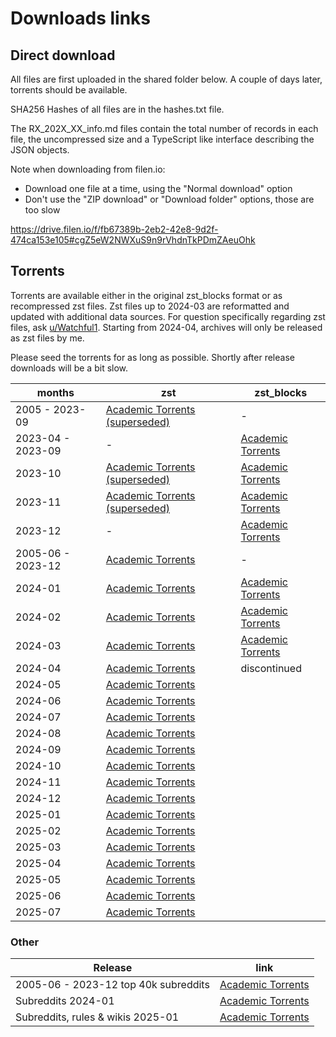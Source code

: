 
# Downloads links

## Direct download

All files are first uploaded in the shared folder below. A couple of days later, torrents should be available.

SHA256 Hashes of all files are in the hashes.txt file.

The RX_202X_XX_info.md files contain the total number of records in each file, the uncompressed size
and a TypeScript like interface describing the JSON objects.

Note when downloading from filen.io:
- Download one file at a time, using the "Normal download" option
- Don't use the "ZIP download" or "Download folder" options, those are too slow

https://drive.filen.io/f/fb67389b-2eb2-42e8-9d2f-474ca153e105#cgZ5eW2NWXuS9n9rVhdnTkPDmZAeuOhk

## Torrents

Torrents are available either in the original zst_blocks format or as recompressed zst files. Zst files up to 2024-03 are reformatted and updated with additional data sources. For question specifically regarding zst files, ask [u/Watchful1](https://www.reddit.com/user/Watchful1/). Starting from 2024-04, archives will only be released as zst files by me.

Please seed the torrents for as long as possible. Shortly after release downloads will be a bit slow.

| months            | zst                                                                                                             | zst_blocks                                                                                         |
|-------------------|-----------------------------------------------------------------------------------------------------------------|----------------------------------------------------------------------------------------------------|
| 2005 - 2023-09    | [Academic Torrents (superseded)](https://academictorrents.com/details/89d24ff9d5fbc1efcdaf9d7689d72b7548f699fc) | -                                                                                                  |
| 2023-04 - 2023-09 | -                                                                                                               | [Academic Torrents](https://academictorrents.com/details/7810d20b3651c0060cb670032ec33818230f654d) |
| 2023-10           | [Academic Torrents (superseded)](https://academictorrents.com/details/9a3f77cf1b16f064b8f82e75ee8d470b49c90512) | [Academic Torrents](https://academictorrents.com/details/52e18b6a61f243e6ae42a1f2fc8aaf9fd9c9dbdb) |
| 2023-11           | [Academic Torrents (superseded)](https://academictorrents.com/details/aee7728b787892d3cce4d6df3c86c2728e2be1d7) | [Academic Torrents](https://academictorrents.com/details/425b791647cdb2752f921351828452ca8e09aef8) |
| 2023-12           | -                                                                                                               | [Academic Torrents](https://academictorrents.com/details/0d0364f8433eb90b6e3276b7e150a37da8e4a12b) |
| 2005-06 - 2023-12 | [Academic Torrents](https://academictorrents.com/details/9c263fc85366c1ef8f5bb9da0203f4c8c8db75f4)              | -                                                                                                  |
| 2024-01           | [Academic Torrents](https://academictorrents.com/details/ac88546145ca3227e2b90e51ab477c4527dd8b90)              | [Academic Torrents](https://academictorrents.com/details/c440a293602270f03a47e3110a174365b965a093) |
| 2024-02           | [Academic Torrents](https://academictorrents.com/details/5969ae3e21bb481fea63bf649ec933c222c1f824)              | [Academic Torrents](https://academictorrents.com/details/1dc131c38d09d8f3912a0040a9a7434ffccc1c78) |
| 2024-03           | [Academic Torrents](https://academictorrents.com/details/deef710de36929e0aa77200fddda73c86142372c)              | [Academic Torrents](https://academictorrents.com/details/ca989aa94cbd0ac5258553500d9b0f3584f6e4f7) |
| 2024-04           | [Academic Torrents](https://academictorrents.com/details/ad4617a3e9c1f52405197fc088b28a8018e12a7a)              | discontinued                                                                                       |
| 2024-05           | [Academic Torrents](https://academictorrents.com/details/4f60634d96d35158842cd58b495dc3b444d78b0d)              |                                                                                                    |
| 2024-06           | [Academic Torrents](https://academictorrents.com/details/dcdecc93ca9a9d758c045345112771cef5b4989a)              |                                                                                                    |
| 2024-07           | [Academic Torrents](https://academictorrents.com/details/6e5300446bd9b328d0b812cdb3022891e086d9ec)              |                                                                                                    |
| 2024-08           | [Academic Torrents](https://academictorrents.com/details/8c2d4b00ce8ff9d45e335bed106fe9046c60adb0)              |                                                                                                    |
| 2024-09           | [Academic Torrents](https://academictorrents.com/details/43a6e113d6ecacf38e58ecc6caa28d68892dd8af)              |                                                                                                    |
| 2024-10           | [Academic Torrents](https://academictorrents.com/details/507dfcda29de9936dd77ed4f34c6442dc675c98f)              |                                                                                                    |
| 2024-11           | [Academic Torrents](https://academictorrents.com/details/a1b490117808d9541ab9e3e67a3447e2f4f48f01)              |                                                                                                    |
| 2024-12           | [Academic Torrents](https://academictorrents.com/details/eb2017da9f63a49460dde21a4ebe3b7c517f3ad9)              |                                                                                                    |
| 2025-01           | [Academic Torrents](https://academictorrents.com/details/4fd14d4c3d792e0b1c5cf6b1d9516c48ba6c4a24)              |                                                                                                    |
| 2025-02           | [Academic Torrents](https://academictorrents.com/details/2f873e0b15da5ee29b63e586c0ab1dedd3508870)              |                                                                                                    |
| 2025-03           | [Academic Torrents](https://academictorrents.com/details/69d5e046e15c02182430879f50d62b18fe1404fb)              |                                                                                                    |
| 2025-04           | [Academic Torrents](https://academictorrents.com/details/552f34df5b830d18f98b69541e7e84f2658346b9)              |                                                                                                    |
| 2025-05           | [Academic Torrents](https://academictorrents.com/details/186a0f85a52ff4f1b08677cd312423ace9b34976)              |                                                                                                    |
| 2025-06           | [Academic Torrents](https://academictorrents.com/details/bec5590bd3bc6c0f2d868f36ec92bec1aff4480e)              |                                                                                                    |
| 2025-07           | [Academic Torrents](https://academictorrents.com/details/b6a7ccf72368a7d39c018c423e01bc15aa551122)              |                                                                                                    |

### Other

| Release                              | link                                                                                               |
|--------------------------------------|----------------------------------------------------------------------------------------------------|
| 2005-06 - 2023-12 top 40k subreddits | [Academic Torrents](https://academictorrents.com/details/56aa49f9653ba545f48df2e33679f014d2829c10) |
| Subreddits 2024-01                   | [Academic Torrents](https://academictorrents.com/details/c902f4b65f0e82a5e37db205c3405f02a028ecdf) |
| Subreddits, rules & wikis 2025-01    | [Academic Torrents](https://academictorrents.com/details/5d0bf258a025a5b802572ddc29cde89bf093185c) |
